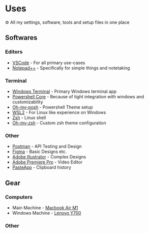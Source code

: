 # Uses

⚙ All my settings, software, tools and setup files in one place

## Softwares

### Editors

- [VSCode](https://code.visualstudio.com/) - For all primary use-cases
- [Notepad++](https://notepad-plus-plus.org/) - Specifically for simple things and notetaking

### Terminal

- [Windows Terminal](https://www.microsoft.com/en-us/p/windows-terminal/9n0dx20hk701?activetab=pivot:overviewtab) - Primary Windows terminal app
- [Powershell Core](https://docs.microsoft.com/en-us/powershell/scripting/install/installing-powershell-core-on-windows?view=powershell-7.1) - Because of tight integration with windows and customizability
- [Oh-my-posh](https://ohmyposh.dev/) - Powershell Theme setup
- [WSL2](https://docs.microsoft.com/en-us/windows/wsl/install-win10) - For Linux like experience on Windows
- [Zsh](https://www.zsh.org/) - Linux shell
- [Oh-my-zsh](https://ohmyz.sh/) - Custom zsh theme configuration

### Other

- [Postman](https://www.postman.com/) - API Testing and Design
- [Figma](https://www.figma.com/) - Basic Designs etc.
- [Adobe Illustrator](https://www.adobe.com/products/illustrator/free-trial-download.html) - Complex Designs
- [Adobe Premiere Pro](https://www.adobe.com/products/premiere.html) - Video Editor
- [PasteApp](https://pasteapp.io/) - Clipboard history

## Gear

### Computers

- Main Machine - [Macbook Air M1](https://www.apple.com/macbook-air/)
- Windows Machine - [Lenovo Y700](https://www.lenovo.com/us/en/laptops/ideapad/ideapad-y700-series/Ideapad-Y700-15/p/88IPY700618)

### Other
